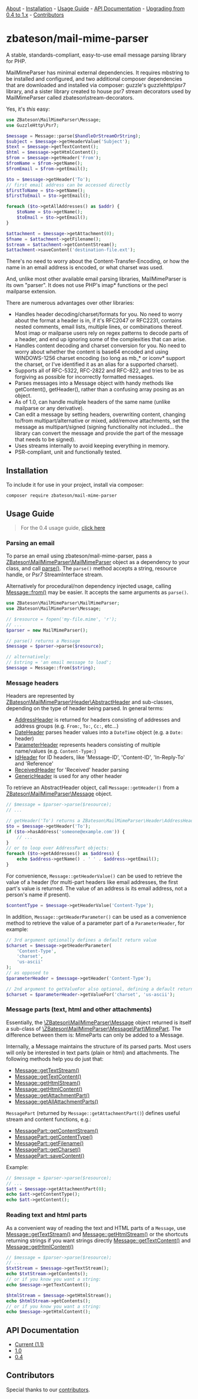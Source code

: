 [About](#) - [Installation](#installation) - [Usage Guide](#usage-guide) - [API Documentation](api/1.1) -
[Upgrading from 0.4 to 1.x](upgrade-1.0.html) - [Contributors](#contributors)

# zbateson/mail-mime-parser

A stable, standards-compliant, easy-to-use email message parsing library for
PHP.

MailMimeParser has minimal external dependencies.  It requires mbstring to be
installed and configured, and two additional composer dependencies that are
downloaded and installed via composer: guzzle's guzzlehttp\psr7 library, and a
sister library created to house psr7 stream decorators used by MailMimeParser
called zbateson\stream-decorators.

Yes, it's *this* easy:

```php
use ZBateson\MailMimeParser\Message;
use GuzzleHttp\Psr7;

$message = Message::parse($handleOrStreamOrString);
$subject = $message->getHeaderValue('Subject');
$text = $message->getTextContent();
$html = $message->getHtmlContent();
$from = $message->getHeader('From');
$fromName = $from->getName();
$fromEmail = $from->getEmail();

$to = $message->getHeader('To');
// first email address can be accessed directly
$firstToName = $to->getName();
$firstToEmail = $to->getEmail();

foreach ($to->getAllAddresses() as $addr) {
    $toName = $to->getName();
    $toEmail = $to->getEmail();
}

$attachment = $message->getAttachment(0);
$fname = $attachment->getFilename();
$stream = $attachment->getContentStream();
$attachment->saveContent('destination-file.ext');
```

There's no need to worry about the Content-Transfer-Encoding, or how the name in
an email address is encoded, or what charset was used.

And, unlike most other available email parsing libraries, MailMimeParser is its
own "parser".  It does not use PHP's imap* functions or the pecl mailparse
extension.

There are numerous advantages over other libraries:

* Handles header decoding/charset/formats for you. No need to worry about the
  format a header is in, if it's RFC2047 or RFC2231, contains nested comments,
  email lists, multiple lines, or combinations thereof. Most imap or mailparse
  users rely on regex patterns to decode parts of a header, and end up ignoring
  some of the complexities that can arise.
* Handles content decoding and charset conversion for you. No need to worry
  about whether the content is base64 encoded and using WINDOWS-1256 charset
  encoding (so long as mb_* or iconv* support the charset, or I've identified
  it as an alias for a supported charset).
* Supports all of RFC-5322, RFC-2822 and RFC-822, and tries to be as forgiving
  as possible for incorrectly formatted messages.
* Parses messages into a Message object with handy methods like getContent(),
  getHeader(), rather than a confusing array posing as an object.
* As of 1.0, can handle multiple headers of the same name (unlike mailparse or
  any derivative).
* Can edit a message by setting headers, overwriting content, changing to/from
  multipart/alternative or mixed, add/remove attachments, set the message as
  multipart/signed (signing functionality not included... the library can
  convert the message and provide the part of the message that needs to be
  signed).
* Uses streams internally to avoid keeping everything in memory.
* PSR-compliant, unit and functionally tested.


## Installation

To include it for use in your project, install via composer:

```
composer require zbateson/mail-mime-parser
```

## Usage Guide

> For the 0.4 usage guide, [click here](usage-guide-0.4.html)

### Parsing an email

To parse an email using zbateson/mail-mime-parser, pass a
[ZBateson\MailMimeParser\MailMimeParser](api/1.1/classes/ZBateson.MailMimeParser.MailMimeParser.html)
object as a dependency to your class, and call
[parse()](api/1.1/classes/ZBateson.MailMimeParser.MailMimeParser.html#method_parse).
The `parse()` method accepts a string, resource handle, or Psr7 StreamInterface
stream.

Alternatively for procedural/non dependency injected usage, calling
[Message::from()](api/1.1/classes/ZBateson.MailMimeParser.Message.html#method_from)
may be easier.  It accepts the same arguments as `parse()`.
 
```php
use ZBateson\MailMimeParser\MailMimeParser;
use ZBateson\MailMimeParser\Message;

// $resource = fopen('my-file.mime', 'r');
// ...
$parser = new MailMimeParser();

// parse() returns a Message
$message = $parser->parse($resource);

// alternatively:
// $string = 'an email message to load';
$message = Message::from($string);
```

### Message headers

Headers are represented by
[ZBateson\MailMimeParser\Header\AbstractHeader](api/1.1/classes/ZBateson.MailMimeParser.Header.AbstractHeader.html)
and sub-classes, depending on the type of header being parsed.  In general terms:

* [AddressHeader](api/1.1/classes/ZBateson.MailMimeParser.Header.AddressHeader.html) is returned for headers consisting of addresses and address groups (e.g. `From:`, `To:`, `Cc:`, etc...)
* [DateHeader](api/1.1/classes/ZBateson.MailMimeParser.Header.DateHeader.html) parses header values into a `DateTime` object (e.g. a `Date:` header)
* [ParameterHeader](api/1.1/classes/ZBateson.MailMimeParser.Header.ParameterHeader.html) represents headers consisting of multiple name/values (e.g. `Content-Type:`)
* [IdHeader](api/1.1/classes/ZBateson.MailMimeParser.Header.IdHeader.html) for ID headers, like 'Message-ID', 'Content-ID', 'In-Reply-To' and 'Reference'
* [ReceivedHeader](api/1.1/classes/ZBateson.MailMimeParser.Header.ReceivedHeader.html) for 'Received' header parsing
* [GenericHeader](api/1.1/classes/ZBateson.MailMimeParser.Header.GenericHeader.html) is used for any other header

To retrieve an AbstractHeader object, call `Message::getHeader()` from a [ZBateson\MailMimeParser\Message](api/1.1/classes/ZBateson.MailMimeParser.Message.html) object.

```php
// $message = $parser->parse($resource);
// ...

// getHeader('To') returns a ZBateson\MailMimeParser\Header\AddressHeader
$to = $message->getHeader('To');
if ($to->hasAddress('someone@example.com')) {
    // ...
}
// or to loop over AddressPart objects:
foreach ($to->getAddresses() as $address) {
    echo $address->getName() . ' ' . $address->getEmail();
}
```

For convenience, `Message::getHeaderValue()` can be used to retrieve the value of a header (for multi-part headers like email addresses, the first part's value is returned.  The value of an address is its email address, not a person's name if present).

```php
$contentType = $message->getHeaderValue('Content-Type');
```

In addition, `Message::getHeaderParameter()` can be used as a convenience method to retrieve the value of a parameter part of a `ParameterHeader`, for example:

```php
// 3rd argument optionally defines a default return value
$charset = $message->getHeaderParameter(
    'Content-Type',
    'charset',
    'us-ascii'
);
// as opposed to
$parameterHeader = $message->getHeader('Content-Type');

// 2nd argument to getValueFor also optional, defining a default return value
$charset = $parameterHeader->getValueFor('charset', 'us-ascii');
```

### Message parts (text, html and other attachments)

Essentially, the [\ZBateson\MailMimeParser\Message](api/1.1/classes/ZBateson.MailMimeParser.Message.html) object returned is itself a sub-class of [\ZBateson\MailMimeParser\Message\Part\MimePart](api/1.1/classes/ZBateson.MailMimeParser.Message.Part.MimePart.html).  The difference between them is: MimeParts can only be added to a Message.

Internally, a Message maintains the structure of its parsed parts.  Most users will only be interested in text parts (plain or html) and attachments.  The following methods help you do just that:
* [Message::getTextStream()](api/1.1/classes/ZBateson.MailMimeParser.Message.html#method_getTextStream)
* [Message::getTextContent()](api/1.1/classes/ZBateson.MailMimeParser.Message.html#method_getTextContent)
* [Message::getHtmlStream()](api/1.1/classes/ZBateson.MailMimeParser.Message.html#method_getHtmlStream)
* [Message::getHtmlContent()](api/1.1/classes/ZBateson.MailMimeParser.Message.html#method_getHtmlContent)
* [Message::getAttachmentPart()](api/1.1/classes/ZBateson.MailMimeParser.Message.html#method_getAttachmentPart)
* [Message::getAllAttachmentParts()](api/1.1/classes/ZBateson.MailMimeParser.Message.html#method_getAllAttachmentParts)

`MessagePart` (returned by `Message::getAttachmentPart()`) defines useful stream and content functions, e.g.:
* [MessagePart::getContentStream()](api/1.1/classes/ZBateson.MailMimeParser.Message.Part.MessagePart.html#method_getContentStream)
* [MessagePart::getContentType()](api/1.1/classes/ZBateson.MailMimeParser.Message.Part.MessagePart.html#method_getContentType)
* [MessagePart::getFilename()](api/1.1/classes/ZBateson.MailMimeParser.Message.Part.MessagePart.html#method_getFilename)
* [MessagePart::getCharset()](api/1.1/classes/ZBateson.MailMimeParser.Message.Part.MessagePart.html#method_getCharset)
* [MessagePart::saveContent()](api/1.1/classes/ZBateson.MailMimeParser.Message.Part.MessagePart.html#method_saveContent)

Example:
```php
// $message = $parser->parse($resource);
// ...
$att = $message->getAttachmentPart(0);
echo $att->getContentType();
echo $att->getContent();
```

### Reading text and html parts

As a convenient way of reading the text and HTML parts of a `Message`, use [Message::getTextStream()](api/1.1/classes/ZBateson.MailMimeParser.Message.html#method_getTextStream) and [Message::getHtmlStream()](api/1.1/classes/ZBateson.MailMimeParser.Message.html#method_getHtmlStream) or the shortcuts returning strings if you want strings directly [Message::getTextContent()](api/1.1/classes/ZBateson.MailMimeParser.Message.html#method_getTextContent) and [Message::getHtmlContent()](api/1.1/classes/ZBateson.MailMimeParser.Message.html#method_getHtmlContent)

```php
// $message = $parser->parse($resource);
// ...
$txtStream = $message->getTextStream();
echo $txtStream->getContents();
// or if you know you want a string:
echo $message->getTextContent();

$htmlStream = $message->getHtmlStream();
echo $htmlStream->getContents();
// or if you know you want a string:
echo $message->getHtmlContent();
```

## API Documentation
* [Current (1.1)](api/1.1)
* [1.0](api/1.0)
* [0.4](api/0.4)

## Contributors

Special thanks to our [contributors](https://github.com/zbateson/MailMimeParser/graphs/contributors).

